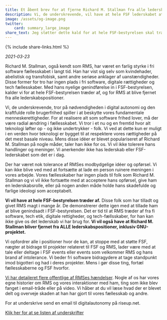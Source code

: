 ```yaml
---
title: Et åbent brev for at fjerne Richard M. Stallman fra alle lederskabspositioner
description: Vi, de underskrevende, vil have at hele FSF lederskabet at træde af og for Richard M. Stallman at blive fjernet fra alle lederskabspositioner. Vi vil ikke længere acceptere hans opførsel, lederskabsrolle og på anden vis holde hans skadefulde og farlige ideologi som acceptabelt.
image: /assets/og-image.png
twitter:
    card: summary_large_image
share_text: Jeg støtter dette kald for at hele FSF-bestyrelsen skal træde af og for at Richard M. Stallman skal fjernes fra alle lederskabspositioner.
---
```


{% include share-links.html %}

_2021-03-23_

Richard M. Stallman, også kendt som RMS, har været en farlig styrke i fri software fællesskabet i langt tid. Han har vist sig selv som kvindehader, abelistisk og transfobisk, samt andre seriøse anklager af uanstændigheder. Disse former for tro har ingen plads i fri software, digitale rættigheder og tech fællesskaber. Med hans nyelige genindførelse in i FSF-bestyrelsen, kalder vi for at hele FSF-bestyrelsen træder af, og for RMS at blive fjernet fra alle lederskabspositioner.

Vi, de underskrevende, tror på nødvendigheden i digital autonomi og den kraftfulde rolle brugerfrihed spiller i at beskytte vores fundamentale menneskerettigheder. For at realisere alt som software frihed lover, må der være radial ændring i fællesskabet. Vi tror i et nu og en fremtid hvor alt teknologi løfter op - og ikke undertrykker - folk. Vi ved at dette kun er muligt i en verden hvor teknologi er bygget til at respektere vores rættigheder på det mest basale niveau. Mens disse idéer er blevet populariseret af Richard M. Stallman på nogle måder, taler han ikke for os. Vi vil ikke tolerere hans handlinger og meninger. Vi anerkender ikke has lederskab eller FSF-lederskabet som det er i dag.

Der har været nok tolerance af RMSes modbydgelige idéer og opførsel. Vi kan ikke blive ved med at fortsætte at lade en person ruinere meningen i vores arbejde. Vores fællesskaber har ingen plads til folk som Richard M. Stallman og vi vil ikke fortsætte med at acceptere hans opførsel, give ham en lederskabsrolle, eller på nogen anden måde holde hans skadefulde og farlige ideologi som acceptabelt.

**Vi vil have at hele FSF-bestyrelsen træder af.** Disse folk som har tilladt og givet RMS magt i mange år. De demonstrerer dette igen med at tillade ham at blive genindsadt i FSF-bestyrelsen. Det er tid til at RMS træder af fra fi software, tech etik, digitale rettigheder, og tech-fællsskaber, for han kan ikke give os det lederskab vi har brug for. **Vi vil også have at Richard M. Stallman bliver fjernet fra ALLE lederskabspositioner, inklusiv GNU-projektet.**

Vi opfordrer alle i positioner hvor de kan, at stoppe med at støtte FSF, nægter at bidrage til projekter relateret til FSF og RMS, lader være med at tale eller deltage i FSF events eller events som velkommer RMS og hans brand af intolerance. Vi beder fri software bidragydere at tage standpunkt imod bigotteri og had i deres projekter. Mens i gør disse ting, fortæl fællesskaberne og FSF hvorfor.

[Vi har detajleret flere offentlige af RMSes hændelser][1]. Nogle af os har vores egne historier om RMS og vores interaktioner med ham, ting som ikke blev fanget i email-tråde eller på video. Vi håber at du vil læse hvad der er blevet delt og overveje skaden at han har gjort til vores fællesskab og andre.

[1]: https://rms-open-letter.github.io/appendix

For at underskrive send en email til digitalautonomy på riseup.net.

[Klik her for at se listen af underskrifter](https://rms-open-letter.github.io)